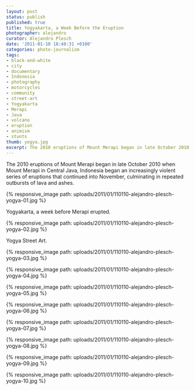 ```yaml
---
layout: post
status: publish
published: true
title: Yogyakarta, a Week Before the Eruption
photographer: alejandro
curator: Alejandro Plesch
date: '2011-01-10 18:48:31 +0100'
categories: photo-journalism
tags:
- black-and-white
- city
- documentary
- Indonesia
- photography
- motorcycles
- community
- street-art
- Yogyakarta
- Merapi
- Java
- volcano
- eruption
- animism
- stunts
thumb: yogya.jpg
excerpt: The 2010 eruptions of Mount Merapi began in late October 2010 when Mount Merapi in Central Java, Indonesia began an increasingly violent series of eruptions that continued into November, culminating in repeated outbursts of lava and ashes.
---
```

The 2010 eruptions of Mount Merapi began in late October 2010 when Mount Merapi in Central Java, Indonesia began an increasingly violent series of eruptions that continued into November, culminating in repeated outbursts of lava and ashes.

{% responsive_image path: uploads/2011/01/110110-alejandro-plesch-yogya-01.jpg %}

Yogyakarta, a week before Merapi erupted.

{% responsive_image path: uploads/2011/01/110110-alejandro-plesch-yogya-02.jpg %}

Yogya Street Art.

{% responsive_image path: uploads/2011/01/110110-alejandro-plesch-yogya-03.jpg %}

{% responsive_image path: uploads/2011/01/110110-alejandro-plesch-yogya-04.jpg %}


{% responsive_image path: uploads/2011/01/110110-alejandro-plesch-yogya-05.jpg %}

{% responsive_image path: uploads/2011/01/110110-alejandro-plesch-yogya-06.jpg %}

{% responsive_image path: uploads/2011/01/110110-alejandro-plesch-yogya-07.jpg %}

{% responsive_image path: uploads/2011/01/110110-alejandro-plesch-yogya-08.jpg %}

{% responsive_image path: uploads/2011/01/110110-alejandro-plesch-yogya-09.jpg %}

{% responsive_image path: uploads/2011/01/110110-alejandro-plesch-yogya-10.jpg %}
